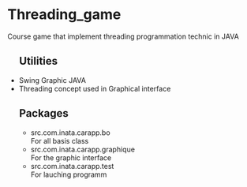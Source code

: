 # Threading_game
Course game that implement threading programmation technic in JAVA
<ul><h2>Utilities</h2>
<li>Swing Graphic JAVA</li>
<li>Threading concept used in Graphical interface</li>
</ul>

<ul><h2>Packages</h2>
  <ul>
    <li>src.com.inata.carapp.bo</li> For all basis class
    <li>src.com.inata.carapp.graphique</li> For the graphic interface
    <li>src.com.inata.carapp.test</li> For lauching programm
</ul>

